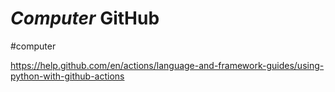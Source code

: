 # *Computer* GitHub
#computer


https://help.github.com/en/actions/language-and-framework-guides/using-python-with-github-actions
